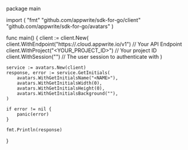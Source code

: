 package main

import (
    "fmt"
    "github.com/appwrite/sdk-for-go/client"
    "github.com/appwrite/sdk-for-go/avatars"
)

func main() {
    client := client.New(
        client.WithEndpoint("https://<REGION>.cloud.appwrite.io/v1") // Your API Endpoint
        client.WithProject("<YOUR_PROJECT_ID>") // Your project ID
        client.WithSession("") // The user session to authenticate with
    )

    service := avatars.New(client)
    response, error := service.GetInitials(
        avatars.WithGetInitialsName("<NAME>"),
        avatars.WithGetInitialsWidth(0),
        avatars.WithGetInitialsHeight(0),
        avatars.WithGetInitialsBackground(""),
    )

    if error != nil {
        panic(error)
    }

    fmt.Println(response)
}
